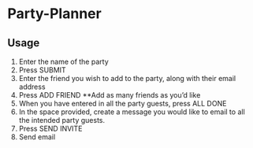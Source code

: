 # Party-Planner

## Usage
1. Enter the name of the party
2. Press SUBMIT
3. Enter the friend you wish to add to the party, along with their email address
4. Press ADD FRIEND **Add as many friends as you’d like
5. When you have entered in all the party guests, press ALL DONE
6. In the space provided, create a message you would like to email to all the intended party guests.
7. Press SEND INVITE
8. Send email
